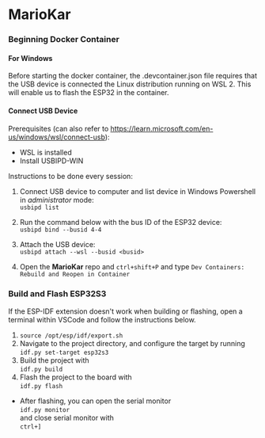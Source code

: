 # MarioKar
### Beginning Docker Container
#### **For Windows**
Before starting the docker container, the .devcontainer.json file requires that the USB device is connected the Linux distribution running on WSL 2. This will enable us to flash the ESP32 in the container. 

#### Connect USB Device
Prerequisites (can also refer to https://learn.microsoft.com/en-us/windows/wsl/connect-usb): 
* WSL is installed 
* Install USBIPD-WIN

Instructions to be done every session: 
1. Connect USB device to computer and list device in Windows Powershell in *administrator* mode: \
`usbipd list`

2. Run the command below with the bus ID of the ESP32 device: \
`usbipd bind --busid 4-4`

3. Attach the USB device: \
`usbipd attach --wsl --busid <busid>`

4. Open the **MarioKar** repo and `ctrl+shift+P` and type `Dev Containers: Rebuild and Reopen in Container`

### Build and Flash ESP32S3
If the ESP-IDF extension doesn't work when building or flashing, open a terminal within VSCode and follow the instructions below. 
1. `source /opt/esp/idf/export.sh`
2. Navigate to the project directory, and configure the target by running \
`idf.py set-target esp32s3`
3. Build the project with \
`idf.py build`
4. Flash the project to the board with \
`idf.py flash`

* After flashing, you can open the serial monitor \
`idf.py monitor`\
and close serial monitor with \
`ctrl+]`